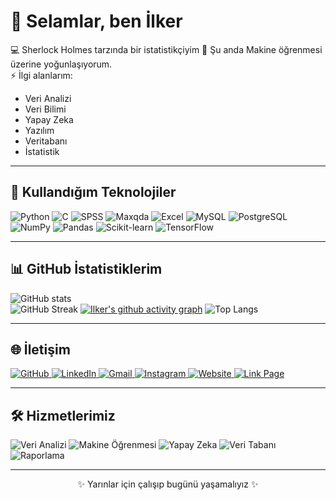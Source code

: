 # 👋 Selamlar, ben İlker

💻 Sherlock Holmes tarzında bir istatistikçiyim
🌱 Şu anda Makine öğrenmesi üzerine yoğunlaşıyorum.  
⚡ İlgi alanlarım:  

- Veri Analizi  
- Veri Bilimi  
- Yapay Zeka  
- Yazılım  
- Veritabanı  
- İstatistik

---

## 🚀 Kullandığım Teknolojiler

![Python](https://img.shields.io/badge/Python-3776AB?style=flat&logo=python&logoColor=white&labelColor=3776AB)
![C](https://img.shields.io/badge/C-00599C?style=flat&logo=c&logoColor=white&labelColor=00599C)
![SPSS](https://img.shields.io/badge/SPSS-FF0000?style=flat&logo=ibm&logoColor=white&labelColor=FF0000)
![Maxqda](https://img.shields.io/badge/MAXQDA-0096D6?style=flat&logo=icon&logoColor=white&labelColor=0096D6)
![Excel](https://img.shields.io/badge/Excel-217346?style=flat&logo=microsoft-excel&logoColor=white&labelColor=217346)
![MySQL](https://img.shields.io/badge/MySQL-4479A1?style=flat&logo=mysql&logoColor=white&labelColor=4479A1)
![PostgreSQL](https://img.shields.io/badge/PostgreSQL-336791?style=flat&logo=postgresql&logoColor=white&labelColor=336791)
![NumPy](https://img.shields.io/badge/NumPy-013243?style=flat&logo=numpy&logoColor=white&labelColor=013243)
![Pandas](https://img.shields.io/badge/Pandas-150458?style=flat&logo=pandas&logoColor=white&labelColor=150458)
![Scikit-learn](https://img.shields.io/badge/Scikit--Learn-F7931E?style=flat&logo=scikit-learn&logoColor=white&labelColor=F7931E)
![TensorFlow](https://img.shields.io/badge/TensorFlow-FF6F00?style=flat&logo=tensorflow&logoColor=white&labelColor=FF6F00)

---

## 📊 GitHub İstatistiklerim

![GitHub stats](https://github-readme-stats.vercel.app/api?username=ilker-web&show_icons=true&theme=tokyonight)  
![GitHub Streak](https://github-readme-streak-stats.herokuapp.com?user=ilker-web&theme=tokyonight&hide_border=false)
[![Ilker's github activity graph](https://github-readme-activity-graph.vercel.app/graph?username=ilker-web&theme=tokyo-night)](https://github.com/ashutosh00710/github-readme-activity-graph)
![Top Langs](https://github-readme-stats.vercel.app/api/top-langs/?username=ilker-web&layout=compact&theme=tokyonight)

---

## 🌐 İletişim

<p align="left">
  <!-- GitHub -->
  <a href="https://github.com/ilker-web" target="_blank">
    <img src="https://img.shields.io/badge/GitHub-181717?style=flat&logo=github&logoColor=white&labelColor=181717" alt="GitHub"/>
  </a>
  <!-- LinkedIn -->
  <a href="https://www.linkedin.com/in/ilker-emül-0321a7323" target="_blank">
    <img src="https://img.shields.io/badge/LinkedIn-0A66C2?style=flat&logo=linkedin&logoColor=white&labelColor=0A66C2" alt="LinkedIn"/>
  </a>
  <!-- Gmail -->
  <a href="mailto:socialmya06@gmail.com">
    <img src="https://img.shields.io/badge/Gmail-D14836?style=flat&logo=gmail&logoColor=white&labelColor=D14836" alt="Gmail"/>
  </a>
  <!-- Instagram -->
  <a href="https://instagram.com/ilker_eml" target="_blank">
    <img src="https://img.shields.io/badge/Instagram-E4405F?style=flat&logo=instagram&logoColor=white&labelColor=E4405F" alt="Instagram"/>
  </a>
  <!-- Web Site -->
  <a href="https://aistatica.online/" target="_blank">
    <img src="https://img.shields.io/badge/Web_Site-000000?style=flat&logo=google-chrome&logoColor=white&labelColor=000000" alt="Website"/>
  </a>
  <a href="https://link.aistatica.online/" target="_blank">
    <img src="https://img.shields.io/badge/Link_Page-1DA1F2?style=flat&logo=linktree&logoColor=white&labelColor=1DA1F2" alt="Link Page"/>
  </a>
</p>

---

## 🛠️ Hizmetlerimiz  

<p align="left">
  <img src="https://img.shields.io/badge/Veri_Analizi-4caf50?style=for-the-badge&logo=tableau&logoColor=white" alt="Veri Analizi"/>
  <img src="https://img.shields.io/badge/Makine_Öğrenmesi-f39c12?style=for-the-badge&logo=tensorflow&logoColor=white" alt="Makine Öğrenmesi"/>
  <img src="https://img.shields.io/badge/Yapay_Zeka-9b59b6?style=for-the-badge&logo=python&logoColor=white" alt="Yapay Zeka"/>
  <img src="https://img.shields.io/badge/Veri_Tabanı-3498db?style=for-the-badge&logo=mysql&logoColor=white" alt="Veri Tabanı"/>
  <img src="https://img.shields.io/badge/Raporlama-e74c3c?style=for-the-badge&logo=google-chrome&logoColor=white" alt="Raporlama"/>
</p>

---
<p align="center">
  ✨ Yarınlar için çalışıp bugünü yaşamalıyız ✨
</p>
